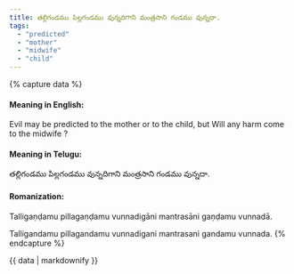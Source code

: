 ```yaml
---
title: తల్లిగండము పిల్లగండము వున్నదిగాని మంత్రసాని గండము వున్నదా.
tags:
  - "predicted"
  - "mother"
  - "midwife"
  - "child"
---
```


{% capture data %}
#### Meaning in English:
Evil may be predicted to the mother or to the child, but Will any harm come to the midwife ?

#### Meaning in Telugu:
తల్లిగండము పిల్లగండము వున్నదిగాని మంత్రసాని గండము వున్నదా.

#### Romanization:
Talligaṇḍamu pillagaṇḍamu vunnadigāni mantrasāni gaṇḍamu vunnadā.

Talligandamu pillagandamu vunnadigani mantrasani gandamu vunnada.
{% endcapture %}

{{ data | markdownify }}

